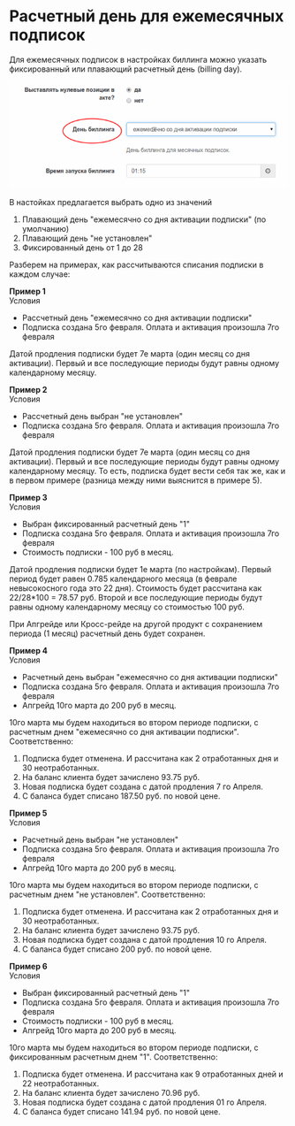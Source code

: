 # Расчетный день для ежемесячных подписок

Для ежемесячных подписок в настройках биллинга можно указать фиксированный или плавающий расчетный день (billing day). 

![](billing_day_1.png)

В настойках предлагается выбрать одно из значений

1. Плавающий день "ежемесячно со дня активации подписки" (по умолчанию)
2. Плавающий день "не установлен"
3. Фиксированный день от 1 до 28

Разберем на примерах, как рассчитываются списания подписки в каждом случае:

**Пример 1**  
Условия
- Рассчетный день "ежемесячно со дня активации подписки"
- Подписка создана 5го февраля. Оплата и активация произошла 7го февраля

Датой продления подписки будет 7е марта (один месяц со дня активации). Первый и все последующие периоды будут равны одному календарному месяцу.

**Пример 2**  
Условия
- Рассчетный день выбран "не установлен"
- Подписка создана 5го февраля. Оплата и активация произошла 7го февраля

Датой продления подписки будет 7е марта (один месяц со дня активации). Первый и все последующие периоды будут равны одному календарному месяцу. То есть, подписка будет вести себя так же, как и в первом примере (разница между ними выяснится в примере 5).

**Пример 3**  
Условия
- Выбран фиксированный расчетный день "1"
- Подписка создана 5го февраля. Оплата и активация произошла 7го февраля
- Стоимость подписки - 100 руб в месяц.

Датой продления подписки будет 1е марта (по настройкам). Первый период будет равен 0.785 календарного месяца (в феврале невысокосного года это 22 дня). Стоимость будет рассчитана как 22/28*100 = 78.57 руб. 
Второй и все последующие периоды будут равны одному календарному месяцу со стоимостью 100 руб. 

При Апгрейде или Кросс-рейде на другой продукт с сохранением периода (1 месяц) расчетный день будет сохранен.


**Пример 4**  
Условия
- Расчетный день выбран "ежемесячно со дня активации подписки"
- Подписка создана 5го февраля. Оплата и активация произошла 7го февраля
- Апгрейд 10го марта до 200 руб в месяц.

10го марта мы будем находиться во втором периоде подписки, с расчетным днем "ежемесячно со дня активации подписки". Соответственно:
1. Подписка будет отменена. И рассчитана как 2 отработанных дня и 30 неотработанных.
2. На баланс клиента будет зачислено 93.75 руб.
3. Новая подписка будет создана с датой продления 7 го Апреля.
4. С баланса будет списано 187.50 руб. по новой цене.

**Пример 5**  
Условия
- Расчетный день выбран "не установлен"
- Подписка создана 5го февраля. Оплата и активация произошла 7го февраля
- Апгрейд 10го марта до 200 руб в месяц.

10го марта мы будем находиться во втором периоде подписки, с расчетным днем "не установлен". Соответственно:
1. Подписка будет отменена. И рассчитана как 2 отработанных дня и 30 неотработанных.
2. На баланс клиента будет зачислено 93.75 руб.
3. Новая подписка будет создана с датой продления 10 го Апреля.
4. С баланса будет списано 200 руб. по новой цене.


**Пример 6**  
Условия
- Выбран фиксированный расчетный день "1"
- Подписка создана 5го февраля. Оплата и активация произошла 7го февраля
- Стоимость подписки - 100 руб в месяц.
- Апгрейд 10го марта до 200 руб в месяц.

10го марта мы будем находиться во втором периоде подписки, с фиксированным расчетным днем "1". Соответственно: 
1. Подписка будет отменена. И рассчитана как 9 отработанных дней и 22 неотработанных.
2. На баланс клиента будет зачислено 70.96 руб.
3. Новая подписка будет создана с датой продления 01 го Апреля.
4. С баланса будет списано 141.94 руб. по новой цене.

